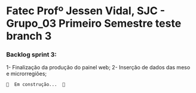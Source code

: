 # Fatec Profº Jessen Vidal, SJC - Grupo_03 Primeiro Semestre teste branch 3

### Backlog sprint 3:
1- Finalização da produção do painel web;
2- Inserção de dados das meso e microrregiões;




	🚧  Em construção...  🚧
</h4>


